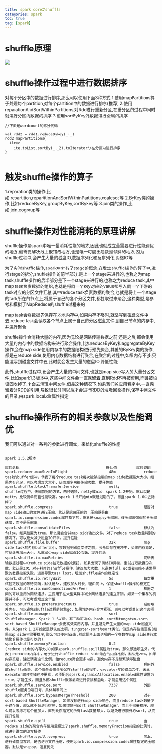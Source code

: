```yaml
---
title: spark core之shuffle
categories: spark   
toc: true  
tag: [spark]
---
```



# shuffle原理

![](http://ols7leonh.bkt.clouddn.com//assert/img/bigdata/spark从入门到精通_笔记/shuffle原理.png)

<!--more-->

# shuffle操作过程中进行数据排序
对每个分区中的数据进行排序,那么可以使用下面3种方式
1.使用mapPartitions算子处理每个partition,对每个partition中的数据进行排序(推荐)
2.使用reparationAndSortWithinPartitions,对Rdd进行重新分区,在重分区的过程中同时就进行分区内数据的排序
3.使用sortByKey对数据进行全局的排序


```
//下面是wordcount的部分代码

val rdd2 = rdd1.reduceBykey(_+_)
rdd2.mapPartitions{
  ite=>
    ite.toList.sortBy(_._2).toIterator//在分区内进行排序
}


```


# 触发shuffle操作的算子
1.reparation类的操作:比如:repartition,repartitionAndSortWithinPartitions,coalesce等
2.ByKey类的操作,比如:reduceByKey,groupByKey,sortByKey等
3.join类的操作,比如:join,cogroup等


# shuffle操作对性能消耗的原理讲解

shuffle操作是spark中唯一最消耗性能的地方,因此也就成立最需要进行性能调优的地方,最需要解决线上报错的地方,也是唯一可能出现数据倾斜的地方,因为shuffle过程中,会产生大量的磁盘IO,数据序列化和反序列化,网络IO等

为了实时shuffle操作,spark中才有了stage的概念,在发生shuffle操作的算子中,进行stage的拆分,shuffle操作的前半部分,是上一个stage来进行的,也称之为map task,shuffle操作的后半部分是下一个stage来进行的,也称之为reduce task,其中map task负责数据的组织,也就是将同一个key对应的value都写入同一个下游的task对应的分区文件汇总,其中reduce task负责数据的聚合,也就是将上一个stage的task所在的节点上,将属于自己的各个分区文件,都拉取过来聚合,这种类型,是参考和模拟了MapReduce的shuffle过程来的

map task会将数据先保存在本地内存中,如果内存不够时,就溢写到磁盘文件中去,reduce task会读取各个节点上属于自己的分区磁盘文件,到自己节点的内存中,并进行聚合

shuffle操作会消耗大量的内存,因为无论是网络传输数据之前,还是之后,都会使用大量的内存中的数据结构来进行聚合操作,比如reduceByKey和aggregateByKey操作,会在map side使用内存中的数据结构进行预先聚合,其他的ByKey类的操作,都是在reduce side,使用内存数据结构进行聚合,在聚合的过程中,如果内存不够,只能溢写到磁盘文件中去,此时就会发生大量的磁盘IO,降低性能

此外,shuffle过程中,还会产生大量的中间文件,也就是map side写入的大量分区文件,比如spark1.3版本中,这些中间文件会一直保留着,直到Rdd不再被使用,而且被垃圾回收掉了,才会去清理中间文件,但是这种情况下,如果我们的应用程序中,一直保留着对RDD的引用,导致很长时间以后才会进行RDD的垃圾回收操作,保存中间文件的目录,由spark.local.dir属性指定




# shuffle操作所有的相关参数以及性能调优



我们可以通过对一系列的参数进行调优，来优化shuffle的性能


```

spark 1.5.2版本

属性名称										默认值			属性说明
spark.reducer.maxSizeInFlight					48m				reduce task的buffer缓冲，代表了每个reduce task每次能够拉取的map side数据最大大小，如果内存充足，可以考虑加大大小，从而减少网络传输次数，提升性能
spark.shuffle.blockTransferService				netty			shuffle过程中，传输数据的方式，两种选项，netty或nio，spark 1.2开始，默认就是netty，比较简单而且性能较高，spark 1.5开始nio就是过期的了，而且spark 1.6中去除掉了
spark.shuffle.compress							true			是否对map side输出的文件进行压缩，默认是启用压缩的，压缩器是由spark.io.compression.codec属性指定的，默认是snappy压缩器，该压缩器强调的是压缩速度，而不是压缩率
spark.shuffle.consolidateFiles					false			默认为false，如果设置为true，那么就会合并map side输出文件，对于reduce task数量特别的情况下，可以极大减少磁盘IO开销，提升性能
spark.shuffle.file.buffer						32k				map side task的内存buffer大小，写数据到磁盘文件之前，会先保存在缓冲中，如果内存充足，可以适当加大大小，从而减少map side磁盘IO次数，提升性能
spark.shuffle.io.maxRetries						3				网络传输数据过程中(reduce side拉取数据的过程)，如果出现了网络IO异常，重试拉取数据的次数，默认是3次，对于耗时的shuffle操作，建议加大次数，以避免full gc或者网络不通常导致的数据拉取失败，进而导致task lost，增加shuffle操作的稳定性
spark.shuffle.io.retryWait						5s				每次重试拉取数据的等待间隔，默认是5s，建议加大时长，理由同上，保证shuffle操作的稳定性
spark.shuffle.io.numConnectionsPerPeer			1				机器之间的可以重用的网络连接，主要用于在大型集群中减小网络连接的建立开销，如果一个集群的机器并不多，可以考虑增加这个值
spark.shuffle.io.preferDirectBufs				true			启用堆外内存，可以避免shuffle过程的频繁gc，如果堆外内存非常紧张，则可以考虑关闭这个选项
spark.shuffle.manager							sort			ShuffleManager，Spark 1.5以后，有三种可选的，hash、sort和tungsten-sort，sort-based ShuffleManager会更高效实用内存，并且避免产生大量的map side磁盘文件，从Spark 1.2开始就是默认的选项，tungsten-sort与sort类似，但是内存性能更高(如果map side不需要排序,那么可以使用hash,然后配合上面讲解的一个参数在map side进行本地聚合操作也是可以的)
spark.shuffle.memoryFraction					0.2				(reduce side的内存大小)如果spark.shuffle.spill属性为true，那么该选项生效，代表了executor内存中，用于进行shuffle reduce side聚合的内存比例，默认是20%，如果内存充足，建议调高这个比例，给reduce聚合更多内存，避免内存不足频繁读写磁盘
spark.shuffle.service.enabled					false			启用外部shuffle服务，这个服务会安全地保存shuffle过程中，executor写的磁盘文件，因此executor即使挂掉也不要紧，必须配合spark.dynamicAllocation.enabled属性设置为true，才能生效，而且外部shuffle服务必须进行安装和启动，才能启用这个属性
spark.shuffle.service.port						7337			外部shuffle服务的端口号，具体解释同上
spark.shuffle.sort.bypassMergeThreshold			200				对于sort-based ShuffleManager，如果没有进行map side聚合，而且reduce task数量少于这个值，那么就不会进行排序，如果你使用sort ShuffleManager，而且不需要排序，那么可以考虑将这个值加大，直到比你指定的所有task数量都大，以避免进行额外的sort，从而提升性能
spark.shuffle.spill								true			当reduce side的聚合内存使用量超过了spark.shuffle.memoryFraction指定的比例时，就进行磁盘的溢写操作
spark.shuffle.spill.compress					true			同上，进行磁盘溢写时，是否进行文件压缩，使用spark.io.compression.codec属性指定的压缩器，默认是snappy，速度优先


```



